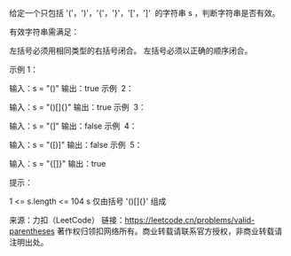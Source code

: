 给定一个只包括 '('，')'，'{'，'}'，'['，']'  的字符串 s ，判断字符串是否有效。

有效字符串需满足：

左括号必须用相同类型的右括号闭合。
左括号必须以正确的顺序闭合。



示例 1：

输入：s = "()"
输出：true
示例  2：

输入：s = "()[]{}"
输出：true
示例  3：

输入：s = "(]"
输出：false
示例  4：

输入：s = "([)]"
输出：false
示例  5：

输入：s = "{[]}"
输出：true



提示：

1 <= s.length <= 104
s 仅由括号 '()[]{}' 组成

来源：力扣（LeetCode）
链接：https://leetcode.cn/problems/valid-parentheses
著作权归领扣网络所有。商业转载请联系官方授权，非商业转载请注明出处。
